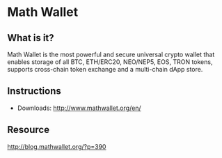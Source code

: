 # Math Wallet

## What is it?

Math Wallet is the most powerful and secure universal crypto wallet that enables storage of all BTC, ETH/ERC20, NEO/NEP5, EOS, TRON tokens, supports cross-chain token exchange and a multi-chain dApp store.

## Instructions

* Downloads:  http://www.mathwallet.org/en/

## Resource

http://blog.mathwallet.org/?p=390